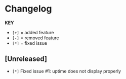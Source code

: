 # Changelog
**KEY** 
- `[+]` = added feature
- `[-]` = removed feature
- `[*]` = fixed issue

## \[Unreleased\]
- `[*]` Fixed issue #1: uptime does not display properly
